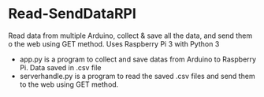 # Read-SendDataRPI
Read data from multiple Arduino, collect &amp; save all the data, and send them o the web using GET method. Uses Raspberry Pi 3 with Python 3

- app.py is a program to collect and save datas from Arduino to Raspberry Pi. Data saved in .csv file
- serverhandle.py is a program to read the saved .csv files and send them to the web using GET method.
